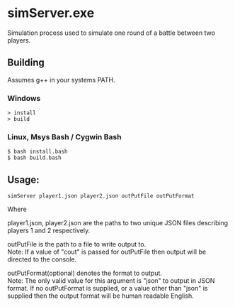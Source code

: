 # simServer.exe

Simulation process used to simulate one round of a battle between two players.
## Building
Assumes g++ in your systems PATH.
### Windows
```
> install
> build
```
### Linux, Msys Bash / Cygwin Bash 
```
$ bash install.bash
$ bash build.bash
```
## Usage:
```
simServer player1.json player2.json outPutFile outPutFormat
```
Where

player1.json, player2.json are the paths to two unique JSON files describing players
1 and 2 respectively.  
  
outPutFile is the path to a file to write output to.  
Note: If a value of "cout" is passed for outPutFile then output will be directed to the console.

outPutFormat(optional) denotes the format to output.  
Note: The only valid value for this argument is "json" to output in JSON format. If no outPutFormat is supplied,
or a value other than "json" is supplied then the output format will be human readable English.